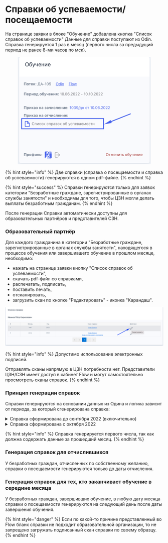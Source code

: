 # Справки об успеваемости/посещаемости

На странице заявки в блоке "Обучение" добавлена кнопка "Список справок об успеваемости" Данные для справки поступают из Odin. Справка генерируется 1 раз в месяц (первого числа за предыдущий период не ранее 8-ми часов по мск). &#x20;

<figure><img src="../.gitbook/assets/image (6).png" alt=""><figcaption></figcaption></figure>

{% hint style="info" %}
Две справки (справка о посещаемости и справка об успеваемости) генерируются в одном pdf-файле.
{% endhint %}

{% hint style="success" %}
Справки генерируются только для заявок категории "Безработные граждане, зарегистрированные в органах службы занятости" и необходимы для того, чтобы ЦЗН могли делать выплаты безработным гражданам.
{% endhint %}

После генерации Справки автоматически доступны  для образовательных партнёров и представителей СЗН.&#x20;

### **Образовательный партнёр**&#x20;

Для каждого гражданина в категории "Безработные граждане, зарегистрированные в органах службы занятости", находящегося в процессе обучения или завершившего обучение в прошлом месяце,  необходимо:

* нажать на странице заявки кнопку "Список справок об успеваемости",
* скачать pdf-файл со справками,&#x20;
* распечатать, подписать,
* поставить печать,&#x20;
* отсканировать,&#x20;
* загрузить скан по кнопке "Редактировать" - иконка "Карандаш".&#x20;

![](<../.gitbook/assets/image (20).png>)

{% hint style="info" %}
Допустимо использование электронных подписей.

Отправлять сканы напрямую в ЦЗН потребности нет. Представители ЦЗН/СЗН имеет доступ в кабинет Flow и могут самостоятельно просмотреть сканы справок.
{% endhint %}

### **Принцип генерации справок**

Справки генерируются на основании данных из Одина и логика зависит от периода, за который сгенерирована справка:

<details>

<summary>Справка сформирована до сентября 2022 (включительно)</summary>

Если справка берется за период до сентября 2022 (включительно), и гражданин прошел хотя бы одну активность в Одине, то&#x20;

1\) в справке о посещаемости в каждый рабочий день в рамках периода обучения потока ему ставится буква Я (явился)

2\) в справке об успеваемости ему ставится "успевает".

Если у гражданина нет ни одной пройденной активности, то

1\) в справке о посещаемости ему ставится Н (не явился)

2\) в справке об успеваемости ему ставится "не успевает".

</details>

<details>

<summary>Справка сформирована с октября 2022</summary>

В данному случае если гражданин посещал хоть 1 раз, то он успевает и регулярно посещает, иначе не успевает и не посещает.

</details>

{% hint style="info" %}
Справка генерируется первого числа, так как должна содержать данные за прошедший месяц.
{% endhint %}

### Генерация справок для отчислившихся

У безработных граждан, отчисленных по собственному желанию, справки о посещаемости генерируются только до даты отчисления.&#x20;

### Генерация справок для тех, кто заканчивает обучение в середине месяца

У безработных граждан, завершивших обучение,  в любую дату месяца справки о посещаемости генерируются на следующий день после даты завершения обучения.

{% hint style="danger" %}
Если по какой-то причине представленный во Flow бланк справки не подходит образовательной организации, то не запрещено загружать подписанный скан справки по своему образцу.&#x20;
{% endhint %}
